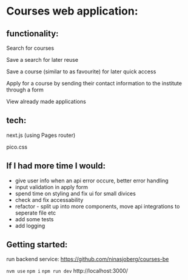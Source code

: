 # Courses web application:

## functionality:

Search for courses

Save a search for later reuse

Save a course (similar to as favourite) for later quick access

Apply for a course by sending their contact information to the institute through a form

View already made applications

## tech:

next.js (using Pages router)

pico.css

## If I had more time I would:

- give user info when an api error occure, better error handling
- input validation in apply form
- spend time on styling and fix ui for small divices
- check and fix accessability
- refactor - split up into more components, move api integrations to seperate file etc
- add some tests
- add logging

## Getting started:

run backend service: https://github.com/ninasjoberg/courses-be

`nvm use`
`npm i`
`npm run dev`
http://localhost:3000/
